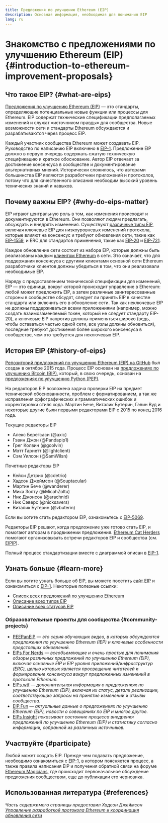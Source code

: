 ```yaml
---
title: Предложения по улучшению Ethereum (EIP)
description: Основная информация, необходимая для понимания EIP
lang: ru
---
```


# Знакомство с предложениями по улучшению Ethereum (EIP) {#introduction-to-ethereum-improvement-proposals}

## Что такое EIP? {#what-are-eips}

[Предложения по улучшению Ethereum (EIP)](https://eips.ethereum.org/) — это стандарты, определяющие потенциальные новые функции или процессы для Ethereum. EIP содержат технические спецификации предполагаемых изменений и служат «источником правды» для сообщества. Новые возможности сети и стандарты Ethereum обсуждаются и разрабатываются через процесс EIP.

Каждый участник сообщества Ethereum может создавать EIP. Руководство по написанию EIP включено в [EIP-1](https://eips.ethereum.org/EIPS/eip-1). Предложение EIP должно в первую очередь содержать сжатую техническую спецификацию и краткое обоснование. Автор EIP отвечает за достижение консенсуса в сообществе и документирование альтернативных мнений. Исторически сложилось, что авторами большинства EIP являются разработчики приложений и протоколов, потому что для качественного описания необходим высокий уровень технических знаний и навыков.

## Почему важны EIP? {#why-do-eips-matter}

EIP играют центральную роль в том, как изменения происходят и документируются в Ethereum. Они позволяют людям предлагать, обсуждать и внедрять изменения. Существуют [различные типы EIP](https://eips.ethereum.org/EIPS/eip-1#eip-types), включая ключевые EIP для низкоуровневых изменений протокола, которые влияют на консенсус и требуют обновления сети, такие как [EIP-1559](https://eips.ethereum.org/EIPS/eip-1559), и ERC для стандартов применения, такие как [EIP-20](https://eips.ethereum.org/EIPS/eip-20) и [EIP-721](https://eips.ethereum.org/EIPS/eip-721).

Каждое обновление сети состоит из набора EIP, которые должны быть реализованы каждым [клиентом Ethereum](/learn/#clients-and-nodes) в сети. Это означает, что для поддержания консенсуса с другими клиентами основной сети Ethereum разработчики клиентов должны убедиться в том, что они реализовали необходимые EIP.

Наряду с предоставлением технической спецификации для изменений, EIP — это единица, вокруг которой происходит управление в Ethereum: любой может предложить EIP, а затем различные заинтересованные стороны в сообществе обсудят, следует ли принять EIP в качестве стандарта или включить его в обновление сети. Так как неключевые EIP не должны поддерживаться всеми приложениями (например, можно создать взаимозаменяемый токен, который не следует стандарту EIP-20), а ключевые EIP напротив должны применяться широко (ведь, чтобы оставаться частью одной сети, все узлы должны обновиться), последние требуют достижения более широкого консенсуса в сообществе, чем это требуется для неключевых EIP.

## История EIP {#history-of-eips}

[Репозиторий предложений по улучшению Ethereum (EIP) на GitHub](https://github.com/ethereum/EIPs) был создан в октябре 2015 года. Процесс EIP основан на [предложениях по улучшению Bitcoin (BIP)](https://github.com/bitcoin/bips), который, в свою очередь, основан на [предложениях по улучшению Python (PEP)](https://www.python.org/dev/peps/).

На редакторов EIP возложена задача проверки EIP на предмет технической обоснованности, проблем с форматированием, а так же исправления орфографических и грамматических ошибок и корректировки стиля кода. Мартин Бече, Виталик Бутерин, Гэвин Вуд и некоторые другие были первыми редакторами EIP с 2015 по конец 2016 года.

Текущие редакторы EIP

- Алекс Берегсаси (@axic)
- Гэвин Джон (@Pandapip1)
- Грег Колвин (@gcolvin)
- Мэтт Гарнетт (@lightclient)
- Сэм Уилсон (@SamWilsn)

Почетные редакторы EIP

- Кейси Детрио (@cdetrio)
- Хадсон Джеймсон (@Souptacular)
- Мартин Бече (@wanderer)
- Мика Золту (@MicahZoltu)
- Ник Джонсон (@arachnid)
- Ник Сэверс (@nicksavers)
- Виталик Бутерин (@vbuterin)

Если вы хотите стать редактором EIP, ознакомьтесь с [EIP-5069](https://eips.ethereum.org/EIPS/eip-5069).

Редакторы EIP решают, когда предложение уже готово стать EIP, и помогают авторам в продвижении предложения. [Ethereum Cat Herders](https://www.ethereumcatherders.com/) помогают организовывать встречи редакторов EIP и сообщества (см. [EIPIP](https://github.com/ethereum-cat-herders/EIPIP)).

Полный процесс стандартизации вместе с диаграммой описан в [EIP-1](https://eips.ethereum.org/EIPS/eip-1).

## Узнать больше {#learn-more}

Если вы хотите узнать больше об EIP, вы можете посетить [сайт EIP](https://eips.ethereum.org/) и ознакомиться с [EIP-1](https://eips.ethereum.org/EIPS/eip-1). Некоторые полезные ссылки:

- [Список всех предложений по улучшению Ethereum](https://eips.ethereum.org/all)
- [Описание всех типов EIP](https://eips.ethereum.org/EIPS/eip-1#eip-types)
- [Описание всех статусов EIP](https://eips.ethereum.org/EIPS/eip-1#eip-process)

### Образовательные проекты для сообщества {#community-projects}

- [PEEPanEIP](https://www.youtube.com/playlist?list=PL4cwHXAawZxqu0PKKyMzG_3BJV_xZTi1F) — *это серия обучающих видео, в которых обсуждаются предложения по улучшению Ethereum (IEP) и ключевые особенности предстоящих обновлений.*
- [EIPs For Nerds](https://ethereum2077.substack.com/t/eip-research) — *всеобъемлющие и очень простые для понимания обзоры различных предложений по улучшению Ethereum (EIP), включая основные EIP и EIP уровня приложений/инфраструктур (ERC), целью которых является просвещение читателей и формирование консенсуса вокруг предложенных изменений в протоколе Ethereum.*
- [EIPs.wtf](https://www.eips.wtf/) — *дополнительная информация о предложениях по улучшению Ethereum (EIP), включая их статус, детали реализации, соответствующие запросы на принятие изменений и отзывы сообщества.*
- [EIP.Fun](https://eipfun.substack.com/) — *актуальные данные о предложениях по улучшению Ethereum (EIP), новости о совещаниях по EIP и многое другое.*
- [EIPs Insight](https://eipsinsight.com/) *показывает состояние процесса внедрения предложений по улучшению Ethereum (EIP) и статистику согласно информации, собранной из различных источников.*

## Участвуйте {#participate}

Любой может создать EIP. Прежде чем подавать предложение, необходимо ознакомиться с [EIP-1](https://eips.ethereum.org/EIPS/eip-1), в котором поясняется процесс, а также правила написания EIP и получения обратной связи на форуме [Ethereum Magicians](https://ethereum-magicians.org/), где происходит первоначальное обсуждение предложения сообществом, еще до публикации его черновика.

## Использованная литература {#references}

<cite class="citation">

Часть содержимого страницы предоставил Хадсон Джеймсон [Управление разработкой протокола Ethereum и координация обновления сети](https://hudsonjameson.com/2020-03-23-ethereum-protocol-development-governance-and-network-upgrade-coordination/)

</cite>

